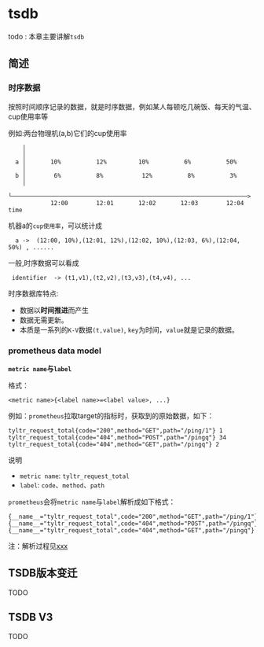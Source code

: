 # tsdb
todo : 本章主要讲解`tsdb`   

## 简述

### 时序数据

按照时间顺序记录的数据，就是时序数据，例如某人每顿吃几碗饭、每天的气温、cup使用率等  

例如:两台物理机(a,b)它们的cup使用率
```    
    │ 
    │ 
  a │       10%          12%         10%          6%          50%
    │ 
  b │        6%          8%           12%          8%          3%
    │ 
    └───────────────────────────────────────────────────────────────────>
            12:00        12:01       12:02       12:03        12:04      time

```

机器a的`cup使用率`，可以统计成

``` 
  a ->  (12:00, 10%),(12:01, 12%),(12:02, 10%),(12:03, 6%),(12:04, 50%) , ......
```

一般,时序数据可以看成

```
 identifier  -> (t1,v1),(t2,v2),(t3,v3),(t4,v4), ... 
```  

时序数据库特点:  

-  数据以**时间推进**而产生  
- 数据无需更新。 
- 本质是一系列的`K-V`数据`(t,value)`, `key`为时间，`value`就是记录的数据。

### prometheus data model
 
**`metric name`与`label`**

格式：
```
<metric name>{<label name>=<label value>, ...} 
```
例如：`prometheus`拉取target的指标时，获取到的原始数据，如下：
```
tyltr_request_total{code="200",method="GET",path="/ping/1"} 1
tyltr_request_total{code="404",method="POST",path="/pingq"} 34
tyltr_request_total{code="404",method="GET",path="/pingq"} 2
```
说明
-  `metric name`:  `tyltr_request_total`
-  `label`: `code`、`method`、`path`


`prometheus`会将`metric name`与`label`解析成如下格式： 
```
{__name__="tyltr_request_total",code="200",method="GET",path="/ping/1"} 
{__name__="tyltr_request_total",code="404",method="POST",path="/pingq"} 
{__name__="tyltr_request_total",code="404",method="GET",path="/pingq"}

```
<!-- TYLTR LINK -->
注：解析过程见[xxx](./004.scrape.md)

###


## TSDB版本变迁
TODO  




## TSDB V3
TODO  

